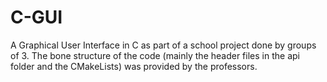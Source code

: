 # C-GUI
A Graphical User Interface in C as part of a school project done by groups of 3.
The bone structure of the code (mainly the header files in the api folder and the CMakeLists) was provided by the professors.
